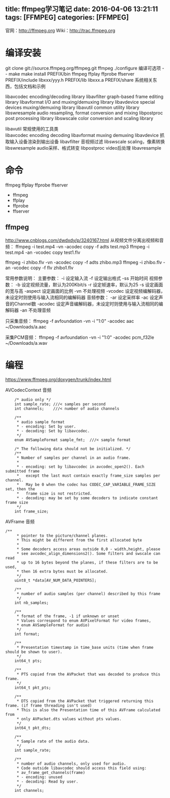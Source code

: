title: ffmpeg学习笔记
date: 2016-04-06 13:21:11
tags: [FFMPEG]
categories: [FFMPEG]
---
官网：http://ffmpeg.org
Wiki：http://trac.ffmpeg.org

<!-- more -->

# 编译安装
git clone git://source.ffmpeg.org/ffmpeg.git ffmpeg
./configure
编译可选项 --
make
make install
PREFIX/bin ffmpeg   ffplay   ffprobe  ffserver
PREFIX/include libxxx/yyy.h
PREFIX/lib libxxx.a
PREFIX/share 系统相关东西，包括文档和示例

libavcodec encoding/decoding library
libavfilter graph-based frame editing library
libavformat I/O and muxing/demuxing library
libavdevice special devices muxing/demuxing library
libavutil common utility library
libswresample audio resampling, format conversion and mixing
libpostproc post processing library
libswscale color conversion and scaling library

libavutil 常规使用的工具类     
libavcodec     encoding decoding
libavformat    muxing demuxing
libavdevice    抓取输入设备渲染到输出设备
libavfilter       音视频过滤
libswscale     scaling，像素转换 
libswresample   audio采样、格式转变
libpostproc  video后处理
libavresample 

# 命令
ffmpeg   ffplay   ffprobe  ffserver
- ffmpeg   
- ffplay   
- ffprobe  
- ffserver
## ffmpeg
http://www.cnblogs.com/dwdxdy/p/3240167.html
从视频文件分离出视频和音频：
ffmpeg -i test.mp4 -vn -acodec copy -f adts test.mp3
ffmpeg -i test.mp4 -an -vcodec copy  test1.flv

ffmpeg -i zhibo.flv -vn -acodec copy -f adts zhibo.mp3
ffmpeg -i zhibo.flv -an -vcodec copy -f flv zhibo1.flv

常用参数说明：
主要参数：
-i 设定输入流
-f 设定输出格式
-ss 开始时间
视频参数：
-b 设定视频流量，默认为200Kbit/s
-r 设定帧速率，默认为25
-s 设定画面的宽与高
-aspect 设定画面的比例
-vn 不处理视频
-vcodec 设定视频编解码器，未设定时则使用与输入流相同的编解码器
音频参数：
-ar 设定采样率
-ac 设定声音的Channel数
-acodec 设定声音编解码器，未设定时则使用与输入流相同的编解码器
-an 不处理音频

只采集音频：
ffmpeg -f avfoundation -vn -i "1:0" -acodec aac ~/Downloads/a.aac

采集PCM音频： 
ffmpeg -f avfoundation -vn -i "1:0" -acodec pcm_f32le ~/Downloads/a.wav


# 编程
https://www.ffmpeg.org/doxygen/trunk/index.html

AVCodecContext 音频
```
    /* audio only */
    int sample_rate; ///< samples per second
    int channels;    ///< number of audio channels

    /**
     * audio sample format
     * - encoding: Set by user.
     * - decoding: Set by libavcodec.
     */
    enum AVSampleFormat sample_fmt;  ///< sample format

    /* The following data should not be initialized. */
    /**
     * Number of samples per channel in an audio frame.
     *
     * - encoding: set by libavcodec in avcodec_open2(). Each submitted frame
     *   except the last must contain exactly frame_size samples per channel.
     *   May be 0 when the codec has CODEC_CAP_VARIABLE_FRAME_SIZE set, then the
     *   frame size is not restricted.
     * - decoding: may be set by some decoders to indicate constant frame size
     */
    int frame_size;
```
AVFrame 音频
```
/**
     * pointer to the picture/channel planes.
     * This might be different from the first allocated byte
     *
     * Some decoders access areas outside 0,0 - width,height, please
     * see avcodec_align_dimensions2(). Some filters and swscale can read
     * up to 16 bytes beyond the planes, if these filters are to be used,
     * then 16 extra bytes must be allocated.
     */
    uint8_t *data[AV_NUM_DATA_POINTERS];

    /**
     * number of audio samples (per channel) described by this frame
     */
    int nb_samples;

    /**
     * format of the frame, -1 if unknown or unset
     * Values correspond to enum AVPixelFormat for video frames,
     * enum AVSampleFormat for audio)
     */
    int format;

    /**
     * Presentation timestamp in time_base units (time when frame should be shown to user).
     */
    int64_t pts;

    /**
     * PTS copied from the AVPacket that was decoded to produce this frame.
     */
    int64_t pkt_pts;

    /**
     * DTS copied from the AVPacket that triggered returning this frame. (if frame threading isn't used)
     * This is also the Presentation time of this AVFrame calculated from
     * only AVPacket.dts values without pts values.
     */
    int64_t pkt_dts;

    /**
     * Sample rate of the audio data.
     */
    int sample_rate;

    /**
     * number of audio channels, only used for audio.
     * Code outside libavcodec should access this field using:
     * av_frame_get_channels(frame)
     * - encoding: unused
     * - decoding: Read by user.
     */
    int channels;




```